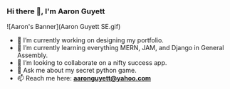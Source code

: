 ### Hi there 👋, I'm Aaron Guyett

<!--
**guyett92/guyett92** is a ✨ _special_ ✨ repository because its `README.md` (this file) appears on your GitHub profile.


* 🤔 I’m looking for help with 


* 😄 Pronouns: ...
* ⚡ Fun fact: ...
-->

![Aaron's Banner](Aaron Guyett SE.gif)
* 🔭 I’m currently working on designing my portfolio.
* 🌱 I’m currently learning everything MERN, JAM, and Django in General Assembly.
* 👯 I’m looking to collaborate on a nifty success app.
* 💬 Ask me about my secret python game.
* 📫 Reach me here: **aaronguyett@yahoo.com**
